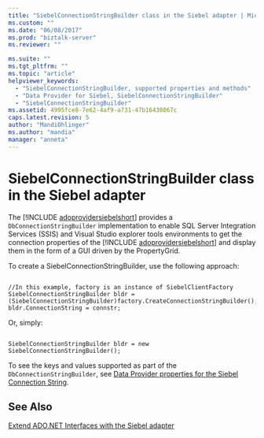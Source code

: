 ```yaml
---
title: "SiebelConnectionStringBuilder class in the Siebel adapter | Microsoft Docs"
ms.custom: ""
ms.date: "06/08/2017"
ms.prod: "biztalk-server"
ms.reviewer: ""

ms.suite: ""
ms.tgt_pltfrm: ""
ms.topic: "article"
helpviewer_keywords: 
  - "SiebelConnectionStringBuilder, supported properties and methods"
  - "Data Provider for Siebel, SiebelConnectionStringBuilder"
  - "SiebelConnectionStringBuilder"
ms.assetid: 4995fce8-7e62-4af9-a731-47b16438067c
caps.latest.revision: 5
author: "MandiOhlinger"
ms.author: "mandia"
manager: "anneta"
---
```

# SiebelConnectionStringBuilder class in the Siebel adapter
The [!INCLUDE [adoprovidersiebelshort](../../includes/adoprovidersiebelshort-md.md)] provides a `DbConnectionStringBuilder` implementation to enable SQL Server Integration Services (SSIS) and Visual Studio explorer tools environments to get the connection properties of the [!INCLUDE [adoprovidersiebelshort](../../includes/adoprovidersiebelshort-md.md)] and display them in the form of a GUI driven by the PropertyGrid.  
  
 To create a SiebelConnectionStringBuilder, use the following approach:  
  
```  
  
//In this example, factory is an instance of SiebelClientFactory  
SiebelConnectionStringBuilder bldr = (SiebelConnectionStringBuilder)factory.CreateConnectionStringBuilder();  
bldr.ConnectionString = connstr;  
```  
  
 Or, simply:  
  
```  
  
SiebelConnectionStringBuilder bldr = new SiebelConnectionStringBuilder();  
```  
  
 To see the keys and values supported as part of the `DbConnectionStringBuilder`, see [Data Provider properties for the Siebel Connection String](../../adapters-and-accelerators/adapter-siebel/data-provider-properties-for-the-siebel-connection-string.md).  
  
## See Also  
 [Extend ADO.NET Interfaces with the Siebel adapter](../../adapters-and-accelerators/adapter-siebel/extend-ado-net-interfaces-with-the-siebel-adapter.md)